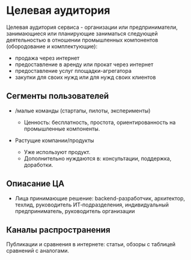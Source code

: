 # Целевая аудитория
Целевая аудитория сервиса - организации или предприниматели, 
занимающиеся или планирующие заниматься следующей деятельностью 
в отношении промышленных компонентов (обородование и комплектующие):
- продажа через интернет
- предоставление в аренду или прокат через интернет
- предоставление услуг площадки-агрегатора
- закупки для своих нужд или для нужд своих клиентов

## Сегменты пользователей
- /малые команды (стартапы, пилоты, эксперименты) 
   - Ценность: бесплатность, простота, ориентированность на промышленные компоненты.

- Растущие компании/продукты
   - Уже используют продукт. 
   - Дополнительно нуждаются в: консультации, поддержка, доработки.

## Опиасание ЦА
- Лица принимающие решение: backend-разработчик, архитектор, техлид, руководитель ИТ‑подразделения, 
индивидуальный предприниматель, руководитель организации

## Каналы распространения
Публикации и сравнения в интернете: статьи, обзоры с таблицей сравнений c аналогами.